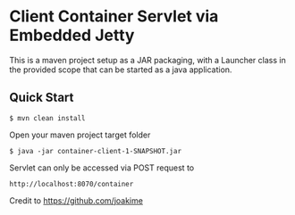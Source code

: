 Client Container Servlet via Embedded Jetty
============================================

This is a maven project setup as a JAR packaging, with a Launcher class in
the provided scope that can be started as a java application.

Quick Start
-----------

    $ mvn clean install

Open your maven project target folder

    $ java -jar container-client-1-SNAPSHOT.jar

Servlet can only be accessed via POST request to

    http://localhost:8070/container

Credit to https://github.com/joakime
